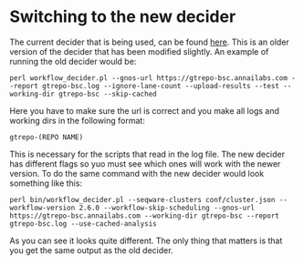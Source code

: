 # Switching to the new decider
The current decider that is being used, can be found [here](https://github.com/SeqWare/public-workflows/tree/brian_experiment_with_old_decider/decider-bwa-pancancer). This is an older version of the decider that has been modified slightly. An example of running the  old decider would be:

    perl workflow_decider.pl --gnos-url https://gtrepo-bsc.annailabs.com --report gtrepo-bsc.log --ignore-lane-count --upload-results --test --working-dir gtrepo-bsc --skip-cached
  
Here you have to make sure the url is correct and you make all logs and working dirs in the following format:
  
    gtrepo-(REPO NAME)

This is necessary for the scripts that read in the log file. The new decider has different flags so yuo must see which ones will work with the newer version. To do the same command with the new decider would look something like this:

    perl bin/workflow_decider.pl --seqware-clusters conf/cluster.json --workflow-version 2.6.0 --workflow-skip-scheduling --gnos-url https://gtrepo-bsc.annailabs.com --working-dir gtrepo-bsc --report gtrepo-bsc.log --use-cached-analysis
  
As you can see it looks quite different. The only thing that matters is that you get the same output as the old decider. 
